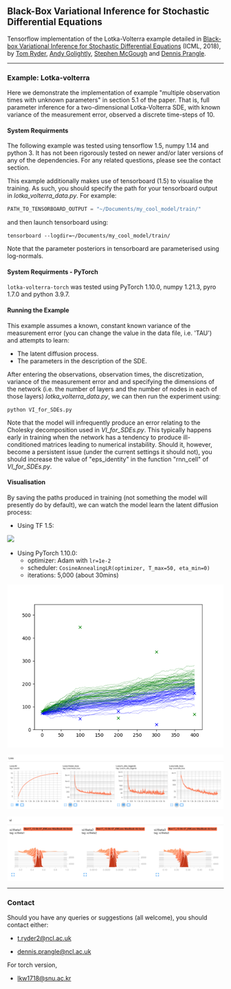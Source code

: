 ## Black-Box Variational Inference for Stochastic Differential Equations


Tensorflow implementation of the Lotka-Volterra example detailed in [Black-box Variational Inference for Stochastic Differential Equations](https://arxiv.org/abs/1802.03335) (ICML, 2018), by [Tom Ryder](https://scholar.google.com/citations?user=_qL2UDkAAAAJ&hl=en), [Andy Golightly](http://www.mas.ncl.ac.uk/~nag48/), [Stephen McGough](http://www.ncl.ac.uk/computing/people/profile/stephenmcgough.html#background) and [Dennis Prangle](http://www.ncl.ac.uk/maths-physics/staff/profile/dennisprangle.html#background).

 ---

### Example: Lotka-volterra

Here we demonstrate the implementation of example "multiple observation times with unknown parameters" in section 5.1 of the paper. That is, full parameter inference for a two-dimensional Lotka-Volterra SDE, with known variance of the measurement error, observed a discrete time-steps of 10.

#### System Requirments

The following example was tested using tensorflow 1.5, numpy 1.14 and python 3. It has not been rigorously tested on newer and/or later versions of any of the dependencies. For any related questions, please see the contact section.

This example additionally makes use of tensorboard (1.5) to visualise the training. As such, you should specify the path for your tensorboard output in *lotka_volterra_data.py*. For example:

```python
PATH_TO_TENSORBOARD_OUTPUT = "~/Documents/my_cool_model/train/"
```
and then launch tensorboard using:
```
tensorboard --logdir=~/Documents/my_cool_model/train/
```

Note that the parameter posteriors in tensorboard are parameterised using log-normals.

#### System Requirments - PyTorch

`lotka-volterra-torch` was tested using PyTorch 1.10.0, numpy 1.21.3, pyro 1.7.0 and python 3.9.7. 

#### Running the Example
This example assumes a known, constant known variance of the measurement error (you can change the value in the data file, i.e. 'TAU') and attempts to learn:

- The latent diffusion process.
- The parameters in the description of the SDE.

After entering the observations, observation times, the discretization, variance of the measurement error and and specifying the dimensions of the network (i.e. the number of layers and the number of nodes in each of those layers) *lotka_volterra_data.py*, we can then run the experiment using:

```
python VI_for_SDEs.py
```

Note that the model will infrequently produce an error relating to the Cholesky decomposition used in *VI_for_SDEs.py*. This typically happens early in training when the network has a tendency to produce ill-conditioned matrices leading to numerical instability. Should it, however, become a persistent issue (under the current settings it should not), you should increase the value of "eps_identity" in the function "rnn_cell" of *VI_for_SDEs.py*.

#### Visualisation
By saving the paths produced in training (not something the model will presently do by default), we can watch the model learn the latent diffusion process:

* Using TF 1.5:

![](figs/LV_paths.gif)

* Using PyTorch 1.10.0:
  * optimizer: Adam with `lr=1e-2`
  * scheduler: `CosineAnnealingLR(optimizer, T_max=50, eta_min=0)`
  * iterations: 5,000 (about 30mins)
   
![LV_paths](figs/LV_paths_torch.gif)

![loss](figs/loss_torch.png)

![distribution of theta](figs/theta_torch.png)

---

### Contact

Should you have any queries or suggestions (all welcome), you should contact either:

- [t.ryder2@ncl.ac.uk](mailto:t.ryder2@ncl.ac.uk)

- [dennis.prangle@ncl.ac.uk](mailto:dennis.prangle@ncl.ac.uk)

For torch version, 

- [lkw1718@snu.ac.kr](lkw1718@snu.ac.kr)